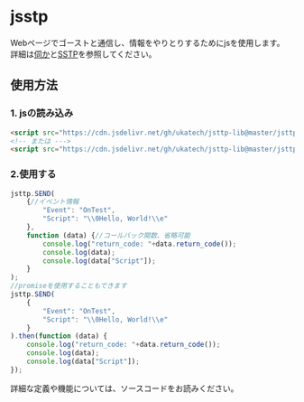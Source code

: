 # jsstp  

Webページでゴーストと通信し、情報をやりとりするためにjsを使用します。
詳細は[伺か](https://ja.wikipedia.org/wiki/%E4%BC%BA%E3%81%8B)と[SSTP](http://ssp.shillest.net/ukadoc/manual/spec_sstp.html)を参照してください。

## 使用方法

### 1. jsの読み込み

```html
<script src="https://cdn.jsdelivr.net/gh/ukatech/jsttp-lib@master/jsttp.min.js"></script>
<!-- または --->
<script src="https://cdn.jsdelivr.net/gh/ukatech/jsttp-lib@master/jsttp.js"></script>
```

### 2.使用する

```javascript
jsttp.SEND(
	{//イベント情報
		"Event": "OnTest",
		"Script": "\\0Hello, World!\\e"
	},
	function (data) {//コールバック関数、省略可能
		console.log("return_code: "+data.return_code());
		console.log(data);
		console.log(data["Script"]);
	}
);
//promiseを使用することもできます
jsttp.SEND(
	{
		"Event": "OnTest",
		"Script": "\\0Hello, World!\\e"
	}
).then(function (data) {
	console.log("return_code: "+data.return_code());
	console.log(data);
	console.log(data["Script"]);
});
```
詳細な定義や機能については、ソースコードをお読みください。
